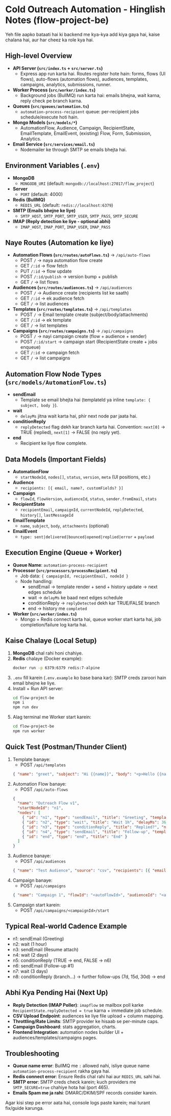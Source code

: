 # Cold Outreach Automation - Hinglish Notes (flow-project-be)

Yeh file aapko bataati hai ki backend me kya-kya add kiya gaya hai, kaise chalana hai, aur har cheez ka role kya hai.

## High-level Overview
- __API Server (`src/index.ts` + `src/server.ts`)__
  - Express app run karta hai. Routes register hote hain: forms, flows (UI flows), auto-flows (automation flows), audiences, templates, campaigns, analytics, submissions, runner.
- __Worker Process (`src/worker/index.ts`)__
  - Background jobs (BullMQ) run karta hai: emails bhejna, wait karna, reply check pe branch karna.
- __Queues (`src/queues/automation.ts`)__
  - `automation-process-recipient` queue: per-recipient jobs schedule/execute hoti hain.
- __Mongo Models (`src/models/*`)__
  - AutomationFlow, Audience, Campaign, RecipientState, EmailTemplate, EmailEvent, (existing) Flow, Form, Submission, Analytics.
- __Email Service (`src/services/email.ts`)__
  - Nodemailer ke through SMTP se emails bhejta hai.

## Environment Variables (`.env`)
- __MongoDB__
  - `MONGODB_URI` (default: `mongodb://localhost:27017/flow_project`)
- __Server__
  - `PORT` (default: 4000)
- __Redis (BullMQ)__
  - `REDIS_URL` (default: `redis://localhost:6379`)
- __SMTP (Emails bhejne ke liye)__
  - `SMTP_HOST`, `SMTP_PORT`, `SMTP_USER`, `SMTP_PASS`, `SMTP_SECURE`
- __IMAP (Reply detection ke liye - optional abhi)__
  - `IMAP_HOST`, `IMAP_PORT`, `IMAP_USER`, `IMAP_PASS`

## Naye Routes (Automation ke liye)
- __Automation Flows (`src/routes/autoFlows.ts`)__ → `/api/auto-flows`
  - POST `/` → naya automation flow create
  - GET `/:id` → flow fetch
  - PUT `/:id` → flow update
  - POST `/:id/publish` → version bump + publish
  - GET `/` → list flows
- __Audiences (`src/routes/audiences.ts`)__ → `/api/audiences`
  - POST `/` → Audience create (recipients list ke saath)
  - GET `/:id` → ek audience fetch
  - GET `/` → list audiences
- __Templates (`src/routes/templates.ts`)__ → `/api/templates`
  - POST `/` → Email template create (subject/body/attachments)
  - GET `/:id` → ek template
  - GET `/` → list templates
- __Campaigns (`src/routes/campaigns.ts`)__ → `/api/campaigns`
  - POST `/` → nayi campaign create (flow + audience + sender)
  - POST `/:id/start` → campaign start (RecipientState create + jobs enqueue)
  - GET `/:id` → campaign fetch
  - GET `/` → list campaigns

## Automation Flow Node Types (`src/models/AutomationFlow.ts`)
- __sendEmail__
  - Template se email bhejta hai (templateId ya inline `template: { subject, body }`).
- __wait__
  - `delayMs` jitna wait karta hai, phir next node par jaata hai.
- __conditionReply__
  - `replyDetected` flag dekh kar branch karta hai. Convention: `next[0]` → TRUE (replied), `next[1]` → FALSE (no reply yet).
- __end__
  - Recipient ke liye flow complete.

## Data Models (Important Fields)
- __AutomationFlow__
  - `startNodeId`, `nodes[]`, `status`, `version`, `meta` (UI positions, etc.)
- __Audience__
  - `recipients: [{ email, name?, customFields? }]`
- __Campaign__
  - `flowId`, `flowVersion`, `audienceId`, `status`, `sender.fromEmail`, `stats`
- __RecipientState__
  - `recipientEmail`, `campaignId`, `currentNodeId`, `replyDetected`, `history[]`, `lastMessageId`
- __EmailTemplate__
  - `name`, `subject`, `body`, `attachments` (optional)
- __EmailEvent__
  - `type: sent|delivered|bounced|opened|replied|error` + `payload`

## Execution Engine (Queue + Worker)
- __Queue Name__: `automation-process-recipient`
- __Processor (`src/processors/processRecipient.ts`)__
  - Job data: `{ campaignId, recipientEmail, nodeId }`
  - Node handling:
    - sendEmail → template render + send + history update → next edges schedule
    - wait → `delayMs` ke baad next edges schedule
    - conditionReply → `replyDetected` dekh kar TRUE/FALSE branch
    - end → history me `completed`
- __Worker (`src/worker/index.ts`)__
  - Mongo + Redis connect karta hai, queue worker start karta hai, job completion/failure log karta hai.

## Kaise Chalaye (Local Setup)
1. __MongoDB__ chal rahi honi chahiye.
2. __Redis__ chalaye (Docker example):
   ```bash
   docker run -p 6379:6379 redis:7-alpine
   ```
3. `.env` fill karein (`.env.example` ko base bana kar): SMTP creds zaroori hain email bhejne ke liye.
4. Install + Run API server:
   ```bash
   cd flow-project-be
   npm i
   npm run dev
   ```
5. Alag terminal me Worker start karein:
   ```bash
   cd flow-project-be
   npm run worker
   ```

## Quick Test (Postman/Thunder Client)
1. Template banaye:
   - POST `/api/templates`
   ```json
   { "name": "greet", "subject": "Hi {{name}}", "body": "<p>Hello {{name}}, quick hello!</p>" }
   ```
2. Automation Flow banaye:
   - POST `/api/auto-flows`
   ```json
   {
     "name": "Outreach Flow v1",
     "startNodeId": "n1",
     "nodes": [
       { "id": "n1", "type": "sendEmail", "title": "Greeting", "templateId": "<templateId>", "next": [{ "to": "n2" }] },
       { "id": "n2", "type": "wait", "title": "Wait 1h", "delayMs": 3600000, "next": [{ "to": "n3" }] },
       { "id": "n3", "type": "conditionReply", "title": "Replied?", "next": [{ "to": "end" }, { "to": "n4" }] },
       { "id": "n4", "type": "sendEmail", "title": "Follow-up", "template": { "subject": "Following up", "body": "Checking in..." }, "next": [{ "to": "end" }] },
       { "id": "end", "type": "end", "title": "End" }
     ]
   }
   ```
3. Audience banaye:
   - POST `/api/audiences`
   ```json
   { "name": "Test Audience", "source": "csv", "recipients": [{ "email": "demo@example.com", "name": "Demo" }] }
   ```
4. Campaign banaye:
   - POST `/api/campaigns`
   ```json
   { "name": "Campaign 1", "flowId": "<autoFlowId>", "audienceId": "<audienceId>", "sender": { "fromEmail": "you@yourdomain.com" } }
   ```
5. Campaign start karein:
   - POST `/api/campaigns/<campaignId>/start`

## Typical Real-world Cadence Example
- n1: sendEmail (Greeting)
- n2: wait (1 hour)
- n3: sendEmail (Resume attach)
- n4: wait (2 days)
- n5: conditionReply (TRUE → end, FALSE → n6)
- n6: sendEmail (Follow-up #1)
- n7: wait (3 days)
- n8: conditionReply (branch...) → further follow-ups (7d, 15d, 30d) → end

## Abhi Kya Pending Hai (Next Up)
- __Reply Detection (IMAP Poller)__: `imapflow` se mailbox poll karke `RecipientState.replyDetected = true` karna + immediate job schedule.
- __CSV Upload Endpoint__: audiences ke liye file upload + column mapping.
- __Throttling/Rate Limits__: SMTP provider ke hisaab se per-minute caps.
- __Campaign Dashboard__: stats aggregation, charts.
- __Frontend Integration__: automation nodes builder UI + audiences/templates/campaigns pages.

## Troubleshooting
- __Queue name error__: BullMQ me `:` allowed nahi, isliye queue name `automation-process-recipient` rakha gaya hai.
- __Redis connect error__: Ensure Redis chal rahi hai aur `REDIS_URL` sahi hai.
- __SMTP error__: SMTP creds check karein; kuch providers me `SMTP_SECURE=true` chahiye hota hai (port 465).
- __Emails Spam me ja rahi__: DMARC/DKIM/SPF records consider karein.

Agar kisi step pe error aata hai, console logs paste karein; mai turant fix/guide karunga.
